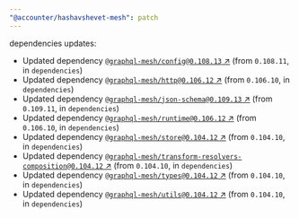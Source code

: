 ```yaml
---
"@accounter/hashavshevet-mesh": patch
---
```

dependencies updates:
  - Updated dependency [`@graphql-mesh/config@0.108.13` ↗︎](https://www.npmjs.com/package/@graphql-mesh/config/v/0.108.13) (from `0.108.11`, in `dependencies`)
  - Updated dependency [`@graphql-mesh/http@0.106.12` ↗︎](https://www.npmjs.com/package/@graphql-mesh/http/v/0.106.12) (from `0.106.10`, in `dependencies`)
  - Updated dependency [`@graphql-mesh/json-schema@0.109.13` ↗︎](https://www.npmjs.com/package/@graphql-mesh/json-schema/v/0.109.13) (from `0.109.11`, in `dependencies`)
  - Updated dependency [`@graphql-mesh/runtime@0.106.12` ↗︎](https://www.npmjs.com/package/@graphql-mesh/runtime/v/0.106.12) (from `0.106.10`, in `dependencies`)
  - Updated dependency [`@graphql-mesh/store@0.104.12` ↗︎](https://www.npmjs.com/package/@graphql-mesh/store/v/0.104.12) (from `0.104.10`, in `dependencies`)
  - Updated dependency [`@graphql-mesh/transform-resolvers-composition@0.104.12` ↗︎](https://www.npmjs.com/package/@graphql-mesh/transform-resolvers-composition/v/0.104.12) (from `0.104.10`, in `dependencies`)
  - Updated dependency [`@graphql-mesh/types@0.104.12` ↗︎](https://www.npmjs.com/package/@graphql-mesh/types/v/0.104.12) (from `0.104.10`, in `dependencies`)
  - Updated dependency [`@graphql-mesh/utils@0.104.12` ↗︎](https://www.npmjs.com/package/@graphql-mesh/utils/v/0.104.12) (from `0.104.10`, in `dependencies`)
